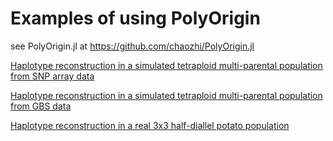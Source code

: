# Examples of using PolyOrigin

see PolyOrigin.jl at https://github.com/chaozhi/PolyOrigin.jl

[Haplotype reconstruction in a simulated tetraploid multi-parental population from SNP array data](https://github.com/chaozhi/PolyOrigin_Examples/tree/master/tetraploid_simarray/step3_tetraploid_simarray.md)

[Haplotype reconstruction in a simulated tetraploid multi-parental population from GBS data](https://github.com/chaozhi/PolyOrigin_Examples/tree/master/tetraploid_simgbs/step2_tetraploid_simgbs.md)

[Haplotype reconstruction in a real 3x3 half-diallel potato population](https://github.com/chaozhi/PolyOrigin_Examples/blob/main/tetraploid_realpotato/tetraploid_realpotato.html)
